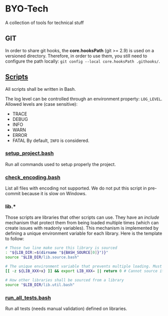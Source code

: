 # BYO-Tech

A collection of tools for technical stuff

## GIT

In order to share git hooks, the **core.hooksPath** (git >= 2.9) is used on a versioned directory. Therefore, in
order to use them, you still need to configure the path locally:
``git config --local core.hooksPath .githooks/``.

## [Scripts](scripts)

All scripts shall be written in Bash.

The log level can be controlled through an environment property: `LOG_LEVEL`. Allowed levels are (case sensitive):
* TRACE
* DEBUG
* INFO
* WARN
* ERROR
* FATAL
By default, `INFO` is considered.

### [setup_project.bash](scripts/setup_project.bash)

Run all commands used to setup properly the project.

### [check_encoding.bash](scripts/check_encoding.bash)

List all files with encoding not supported. We do not put this script in pre-commit because it is slow on Windows.

### lib.*

Those scripts are libraries that other scripts can use. They have an _include_ mechanism that protect them from being
loaded multiple times (which can create issues with readonly variables). This mechanism is implemented by defining a
unique environment variable for each library. Here is the template to follow:

```bash
# Those two line make sure this library is sourced
: "${LIB_DIR:=$(dirname "${BASH_SOURCE[0]}")}"
source "$LIB_DIR/lib.source.bash"

# The unique environment variable that prevents multiple loading. Must start with LIB_
[[ -z ${LIB_XXX+x} ]] && export LIB_XXX= || return 0 # Cannot source it more than once

# How other libraries shall be sourced from a library
source "$LIB_DIR/lib.util.bash"
```

### [run_all_tests.bash](scripts/tests/run_all_tests.bash)

Run all tests (needs manual validation) defined on libraries.
